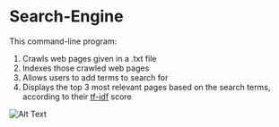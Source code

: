 # Search-Engine

This command-line program:
1. Crawls web pages given in a .txt file 
2. Indexes those crawled web pages
3. Allows users to add terms to search for
4. Displays the top 3 most relevant pages based on the search terms, according to their [tf-idf](https://en.wikipedia.org/wiki/Tf%E2%80%93idf) score

![Alt Text](https://thumbs.gfycat.com/NewPersonalHawk.webp)

